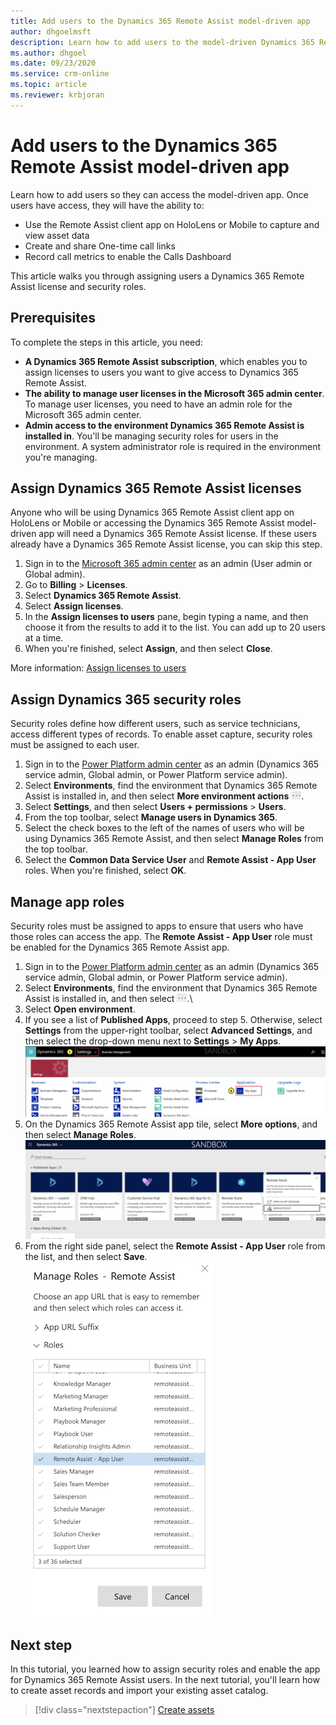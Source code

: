 ```yaml
---
title: Add users to the Dynamics 365 Remote Assist model-driven app
author: dhgoelmsft
description: Learn how to add users to the model-driven Dynamics 365 Remote Assist app
ms.author: dhgoel
ms.date: 09/23/2020
ms.service: crm-online
ms.topic: article
ms.reviewer: krbjoran
---
```

# Add users to the Dynamics 365 Remote Assist model-driven app

Learn how to add users so they can access the model-driven app. Once users have access, they will have the ability to:

* Use the Remote Assist client app on HoloLens or Mobile to capture and view asset data
* Create and share One-time call links
* Record call metrics to enable the Calls Dashboard

This article walks you through assigning users a Dynamics 365 Remote Assist license and security roles.

## Prerequisites

To complete the steps in this article, you need:

- **A Dynamics 365 Remote Assist subscription**, which enables you to assign licenses to users you want to give access to Dynamics 365 Remote Assist.
- **The ability to manage user licenses in the Microsoft 365 admin center**. To manage user licenses, you need to have an admin role for the Microsoft 365 admin center.
- **Admin access to the environment Dynamics 365 Remote Assist is installed in**. You'll be managing security roles for users in the environment. A system administrator role is required in the environment you're managing.

## Assign Dynamics 365 Remote Assist licenses

Anyone who will be using Dynamics 365 Remote Assist client app on HoloLens or Mobile or accessing the Dynamics 365 Remote Assist model-driven app will need a Dynamics 365 Remote Assist license. If these users already have a Dynamics 365 Remote Assist license, you can skip this step.

1. Sign in to the [Microsoft 365 admin center](https://admin.microsoft.com) as an admin (User admin or Global admin).
2. Go to **Billing** > **Licenses**.
3. Select **Dynamics 365 Remote Assist**.
4. Select **Assign licenses**.
5. In the **Assign licenses to users** pane, begin typing a name, and then choose it from the results to add it to the list. You can add up to 20 users at a time.
6. When you're finished, select **Assign**, and then select **Close**.

More information: [Assign licenses to users](https://docs.microsoft.com/microsoft-365/admin/manage/assign-licenses-to-users?view=o365-worldwide)

## Assign Dynamics 365 security roles

Security roles define how different users, such as service technicians, access different types of records. To enable asset capture, security roles must be assigned to each user.

1. Sign in to the [Power Platform admin center](https://admin.powerplatform.com) as an admin (Dynamics 365 service admin, Global admin, or Power Platform service admin).
2. Select **Environments**, find the environment that Dynamics 365 Remote Assist is installed in, and then select **More environment actions** !["More environment actions"](./media/ellipsis.png "More environment actions").
3. Select **Settings**, and then select **Users + permissions** > **Users**.
4. From the top toolbar, select **Manage users in Dynamics 365**.
5. Select the check boxes to the left of the names of users who will be using Dynamics 365 Remote Assist, and then select **Manage Roles** from the top toolbar.
6. Select the **Common Data Service User** and **Remote Assist - App User** roles. When you're finished, select **OK**.

## Manage app roles

Security roles must be assigned to apps to ensure that users who have those roles can access the app. The **Remote Assist - App User** role must be enabled for the Dynamics 365 Remote Assist app.

1. Sign in to the [Power Platform admin center](https://admin.powerplatform.com) as an admin (Dynamics 365 service admin, Global admin, or Power Platform service admin).
2. Select **Environments**, find the environment that Dynamics 365 Remote Assist is installed in, and then select !["More environment actions"](./media/ellipsis.png "More environment actions").\
3. Select **Open environment**.
4. If you see a list of **Published Apps**, proceed to step 5. Otherwise, select **Settings** from the upper-right toolbar, select **Advanced Settings**, and then select the drop-down menu next to **Settings** > **My Apps**.
![Screenshot of the Dynamics 365 environment.](./media/06.24-d365-settings-my-apps.png "Screenshot of the Dynamics 365 environment")
5. On the Dynamics 365 Remote Assist app tile, select **More options**, and then select **Manage Roles**.
![Screenshot of the Dynamics 365 Manage Roles for app menu.](./media/06.25-d365-settings-manage-roles.png "Screenshot of the Dynamics 365 Manage Roles for app menu")
6. From the right side panel, select the **Remote Assist - App User** role from the list, and then select **Save**.
![Screenshot of Dynamics 365 assigning app role](./media/06.26-d365-settings-manage-roles-set.png "Screenshot of Dynamics 365 assigning app role")

## Next step

In this tutorial, you learned how to assign security roles and enable the app for Dynamics 365 Remote Assist users. In the next tutorial, you'll learn how to create asset records and import your existing asset catalog.

> [!div class="nextstepaction"]
> [Create assets](./asset-capture-create-asset.md)
